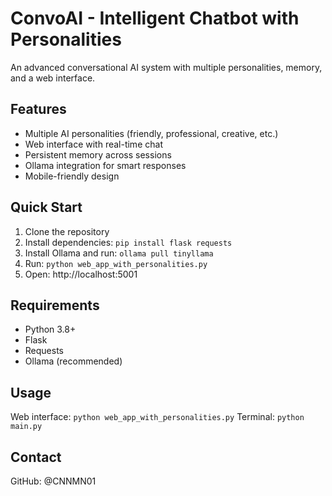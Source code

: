 # ConvoAI - Intelligent Chatbot with Personalities

An advanced conversational AI system with multiple personalities, memory, and a web interface.

## Features

- Multiple AI personalities (friendly, professional, creative, etc.)
- Web interface with real-time chat
- Persistent memory across sessions
- Ollama integration for smart responses
- Mobile-friendly design

## Quick Start

1. Clone the repository
2. Install dependencies: `pip install flask requests`
3. Install Ollama and run: `ollama pull tinyllama`
4. Run: `python web_app_with_personalities.py`
5. Open: http://localhost:5001

## Requirements

- Python 3.8+
- Flask
- Requests
- Ollama (recommended)

## Usage

Web interface: `python web_app_with_personalities.py`
Terminal: `python main.py`

## Contact

GitHub: @CNNMN01
